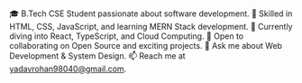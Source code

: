 🎓 B.Tech CSE Student passionate about software development.
🌟 Skilled in HTML, CSS, JavaScript, and learning MERN Stack development.
🌱 Currently diving into React, TypeScript, and Cloud Computing.
🤝 Open to collaborating on Open Source and exciting projects.
💬 Ask me about Web Development & System Design.
📫 Reach me at yadavrohan98040@gmail.com.


<!---
rohan-yadav19/rohan-yadav19 is a ✨ special ✨ repository because its `README.md` (this file) appears on your GitHub profile.
You can click the Preview link to take a look at your changes.
--->
